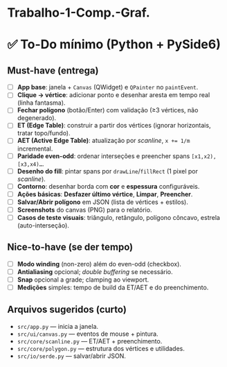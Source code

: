 # Trabalho-1-Comp.-Graf.

# ✅ To-Do mínimo (Python + PySide6)

## Must-have (entrega)
- [ ] **App base**: janela + `Canvas` (QWidget) e `QPainter` no `paintEvent`.
- [ ] **Clique → vértice**: adicionar ponto e desenhar aresta em tempo real (linha fantasma).
- [ ] **Fechar polígono** (botão/Enter) com validação (≥3 vértices, não degenerado).
- [ ] **ET (Edge Table)**: construir a partir dos vértices (ignorar horizontais, tratar topo/fundo).
- [ ] **AET (Active Edge Table)**: atualização por *scanline*, `x += 1/m` incremental.
- [ ] **Paridade even-odd**: ordenar interseções e preencher spans `[x1,x2), [x3,x4)…`.
- [ ] **Desenho do fill**: pintar spans por `drawLine`/`fillRect` (1 pixel por *scanline*).
- [ ] **Contorno**: desenhar borda com **cor** e **espessura** configuráveis.
- [ ] **Ações básicas**: **Desfazer último vértice**, **Limpar**, **Preencher**.
- [ ] **Salvar/Abrir polígono** em JSON (lista de vértices + estilos).
- [ ] **Screenshots** do canvas (PNG) para o relatório.
- [ ] **Casos de teste visuais**: triângulo, retângulo, polígono côncavo, estrela (auto-interseção).

## Nice-to-have (se der tempo)
- [ ] **Modo winding** (non-zero) além do even-odd (checkbox).
- [ ] **Antialiasing** opcional; *double buffering* se necessário.
- [ ] **Snap** opcional a grade; clamping ao viewport.
- [ ] **Medições** simples: tempo de build da ET/AET e do preenchimento.

## Arquivos sugeridos (curto)
- `src/app.py` — inicia a janela.
- `src/ui/canvas.py` — eventos de mouse + pintura.
- `src/core/scanline.py` — ET/AET + preenchimento.
- `src/core/polygon.py` — estrutura dos vértices e utilidades.
- `src/io/serde.py` — salvar/abrir JSON.
